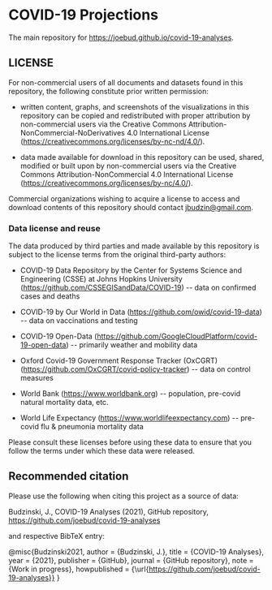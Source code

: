 
# COVID-19 Projections

The main   repository for <a href="https://joebud.github.io/covid-19-analyses" target="_blank">https://joebud.github.io/covid-19-analyses</a>.



## LICENSE

For non-commercial users of all documents and datasets found in  this repository, the following constitute prior written permission:

- written content, graphs, and screenshots of the visualizations in  this repository can be copied and redistributed with proper attribution by non-commercial users via the   Creative Commons Attribution-NonCommercial-NoDerivatives 4.0 International License (https://creativecommons.org/licenses/by-nc-nd/4.0/).
      
- data made available for download in  this repository can be used, shared, modified or built upon by non-commercial users via the Creative Commons Attribution-NonCommercial 4.0 International License (https://creativecommons.org/licenses/by-nc/4.0/).

Commercial organizations wishing to acquire a license to access and download contents of this repository should contact jbudzin@gmail.com.  

### Data license and reuse

The data produced by third parties and made available by this repository is subject to the license terms from the original third-party authors:

- COVID-19 Data Repository by the Center for Systems Science and Engineering (CSSE) at Johns Hopkins University (https://github.com/CSSEGISandData/COVID-19)
-- data on confirmed cases and deaths

- COVID-19 by Our World in Data (https://github.com/owid/covid-19-data)
-- data on vaccinations and testing

- COVID-19 Open-Data (https://github.com/GoogleCloudPlatform/covid-19-open-data) 
-- primarily weather and mobility data 
        
- Oxford Covid-19 Government Response Tracker (OxCGRT)  (https://github.com/OxCGRT/covid-policy-tracker)
-- data on control measures

- World Bank (https://www.worldbank.org) -- population, pre-covid natural mortality data, etc. 

- World Life Expectancy (https://www.worldlifeexpectancy.com) -- pre-covid flu & pneumonia mortality data 


Please consult these licenses before using these data to ensure that you follow the terms under which these data were released.



## Recommended citation

Please use the following when citing this project as a source of data:

Budzinski, J., COVID-19 Analyses (2021), GitHub repository, https://github.com/joebud/covid-19-analyses

and respective BibTeX entry:

@misc{Budzinski2021,
  author = {Budzinski, J.},
  title = {COVID-19 Analyses},
  year = {2021},
  publisher = {GitHub},
  journal = {GitHub repository},
  note = {Work in progress},
  howpublished = {\url{https://github.com/joebud/covid-19-analyses}}
}


